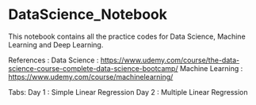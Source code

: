 # DataScience_Notebook

This notebook contains all the practice codes for Data Science, Machine Learning and Deep Learning.

References :
Data Science : https://www.udemy.com/course/the-data-science-course-complete-data-science-bootcamp/
Machine Learning : https://www.udemy.com/course/machinelearning/

Tabs:
Day 1 : Simple Linear Regression
Day 2 : Multiple Linear Regression
